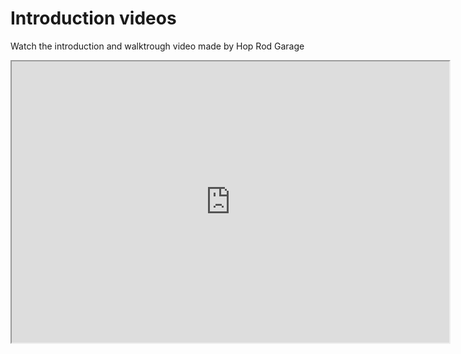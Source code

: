 # Introduction videos

Watch the introduction and walktrough video made by Hop Rod Garage 

<iframe src="https://www.youtube.com/embed/GMNkHXhClX4" width="700" height="450" title="Brewfather video" />



[https://youtu.be/GMNkHXhClX4](https://youtu.be/GMNkHXhClX4) \(English spoken version\)

[https://youtu.be/eA0ts87FVgc](https://www.youtube.com/watch?v=eA0ts87FVgc) \(Norwegian spoken version\)  
